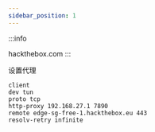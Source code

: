 ```yaml
---
sidebar_position: 1
---
```



:::info

hackthebox.com
:::

设置代理

``` TCP
client
dev tun
proto tcp
http-proxy 192.168.27.1 7890
remote edge-sg-free-1.hackthebox.eu 443
resolv-retry infinite
```

